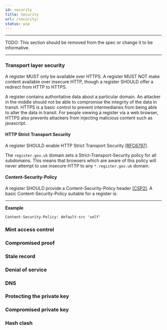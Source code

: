 ```yaml
---
id: security
title: Security
url: /security/
status: wip
---
```


***
TODO: This section should be removed from the spec or change it to be
informative.
***

### Transport layer security

A register MUST only be available over HTTPS.  A register MUST NOT make
content available over insecure HTTP, though a register SHOULD offer a
redirect from HTTP to HTTPS.

A register contains authoritative data about a particular domain.  An attacker
in the middle should not be able to compromise the integrity of the data in
transit.  HTTPS is a basic control to prevent intermediaries from being able
to alter the data in transit.  For people viewing a register via a web
browser, HTTPS also prevents attackers from injecting malicious content such
as javascript.

#### HTTP Strict Transport Security

A register SHOULD enable HTTP Strict Transport Security <a
data-link-type="biblio" href="#biblio-rfc6797">[RFC6797]</a>.

The <code>register.gov.uk</code> domain sets a Strict-Transport-Security
policy for all subdomains. This means that browsers which are aware of this
policy will never attempt to use insecure HTTP to any
<code>*.register.gov.uk</code> domain.

#### Content-Security-Policy

A register SHOULD provide a Content-Security-Policy header <a
data-link-type="biblio" href="#biblio-csp2">[CSP2]</a>.  A basic
Content-Security-Policy suitable for a register is:

---
**Example**

```http
Content-Security-Policy: default-src 'self'
```

### Mint access control

### Compromised proof

### Stale record

### Denial of service

### DNS

### Protecting the private key

### Compromised private key

### Hash clash


